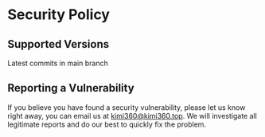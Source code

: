 # Security Policy

## Supported Versions

Latest commits in main branch

## Reporting a Vulnerability

If you believe you have found a security vulnerability, please let us know right away, you can email us at [kimi360@kimi360.top](mailto:kimi360@kimi360.top). We will investigate all legitimate reports and do our best to quickly fix the problem.
